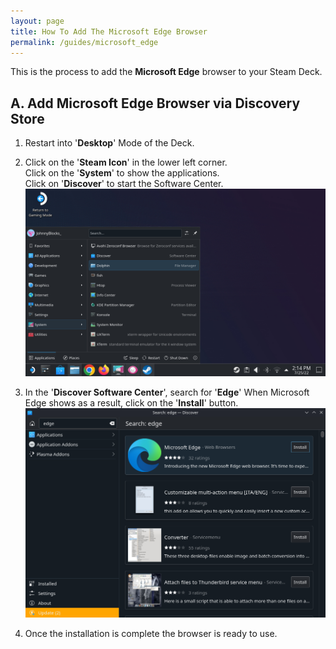 ```yaml
---
layout: page
title: How To Add The Microsoft Edge Browser
permalink: /guides/microsoft_edge
---
```

This is the process to add the **Microsoft Edge** browser to your Steam Deck.  

## A. Add Microsoft Edge Browser via Discovery Store

1. Restart into '**Desktop**' Mode of the Deck.  

2. Click on the '**Steam Icon**' in the lower left corner.  
    Click on the '**System**' to show the applications.  
    Click on '**Discover**' to start the Software Center.
    ![screenshot](../media/start_discovery_center.png)  

3. In the '**Discover Software Center**', search for '**Edge**'
    When Microsoft Edge shows as a result, click on the '**Install**' button.
   ![screenshot](../media/add_microsoft_edge.png)

4. Once the installation is complete the browser is ready to use.
